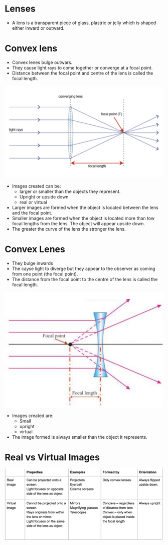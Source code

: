 # Lenses

- A lens is a transparent piece of glass, plastric or jelly which is shaped either inward or outward.

# Convex lens

- Convex lenes bulge outwars.
- They cause light rays to come together or converge at a focal point.
- Distance between the focal point and centre of the lens is called the focal length.

![image.png](Lenses%20104b7c5a9ed080fc9af8f7e00dc9f42f/image.png)

- Images created can be:
    - larger or smaller than the objects they represent.
    - Upright or upside down
    - real or virtual
- Larger images are formed when the object is located between the lens and the focal point.
- Smaller images are formed when the object is located more than tow focal lengths from the lens. The object will appear upside down.
- The greater the curve of the lens the stronger the lens.

# Convex Lenes

- They bulge inwards
- The cayse light to diverge but they appear to the observer as coming from one point (the focal point).
- The distance from the focal point to the centre of the lens is called the focal length.

![image.png](Lenses%20104b7c5a9ed080fc9af8f7e00dc9f42f/image%201.png)

- Images created are:
    - Small
    - upright
    - virtual
- The image formed is always smaller than the object it represents.

# Real vs Virtual Images

![image.png](Lenses%20104b7c5a9ed080fc9af8f7e00dc9f42f/image%202.png)